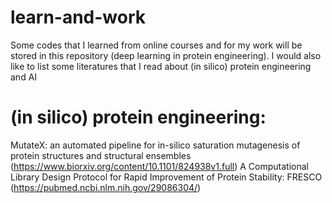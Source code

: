 # learn-and-work
Some codes that I learned from online courses and for my work will be stored in this repository (deep learning in protein engineering).
I would also like to list some literatures that I read about (in silico) protein engineering and AI

# (in silico) protein engineering:
MutateX: an automated pipeline for in-silico saturation mutagenesis of protein structures
and structural ensembles (https://www.biorxiv.org/content/10.1101/824938v1.full)
A Computational Library Design Protocol for Rapid Improvement of Protein Stability: FRESCO (https://pubmed.ncbi.nlm.nih.gov/29086304/)
